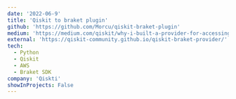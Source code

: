 ```yaml
---
date: '2022-06-9'
title: 'Qiskit to braket plugin'
github: 'https://github.com/Morcu/qiskit-braket-plugin'
medium: 'https://medium.com/qiskit/why-i-built-a-provider-for-accessing-amazon-braket-hardware-with-qiskit-c37f723730e3'
external: 'https://qiskit-community.github.io/qiskit-braket-provider/'
tech:
  - Python
  - Qiskit
  - AWS
  - Braket SDK
company: 'Qiskti'
showInProjects: False
---
```

